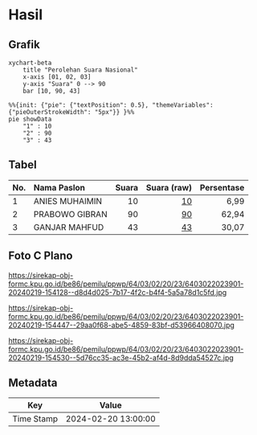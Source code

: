 # Hasil

## Grafik

```mermaid
xychart-beta
    title "Perolehan Suara Nasional"
    x-axis [01, 02, 03]
    y-axis "Suara" 0 --> 90
    bar [10, 90, 43]
```

```mermaid
%%{init: {"pie": {"textPosition": 0.5}, "themeVariables": {"pieOuterStrokeWidth": "5px"}} }%%
pie showData
    "1" : 10
    "2" : 90
    "3" : 43
```

## Tabel

| No. | Nama Paslon    | Suara | Suara (raw) | Persentase |
|:--- |:-------------- | -----:| -----------:| ----------:|
| 1   | ANIES MUHAIMIN | 10    | [10][p-1]   | 6,99       |
| 2   | PRABOWO GIBRAN | 90    | [90][p-2]   | 62,94      |
| 3   | GANJAR MAHFUD  | 43    | [43][p-3]   | 30,07      |


[p-1]: https://github.com/gigit-pemilu/pemilu-2024/blob/main/pilpres/hitung-suara/sub/64-kalimantan-timur/sub/03-berau/sub/02-talisayan/sub/2023-capuak/sub/901-tps/sub/paslon-1.txt
[p-2]: https://github.com/gigit-pemilu/pemilu-2024/blob/main/pilpres/hitung-suara/sub/64-kalimantan-timur/sub/03-berau/sub/02-talisayan/sub/2023-capuak/sub/901-tps/sub/paslon-2.txt
[p-3]: https://github.com/gigit-pemilu/pemilu-2024/blob/main/pilpres/hitung-suara/sub/64-kalimantan-timur/sub/03-berau/sub/02-talisayan/sub/2023-capuak/sub/901-tps/sub/paslon-3.txt

## Foto C Plano

https://sirekap-obj-formc.kpu.go.id/be86/pemilu/ppwp/64/03/02/20/23/6403022023901-20240219-154128--d8d4d025-7b17-4f2c-b4f4-5a5a78d1c5fd.jpg

https://sirekap-obj-formc.kpu.go.id/be86/pemilu/ppwp/64/03/02/20/23/6403022023901-20240219-154447--29aa0f68-abe5-4859-83bf-d53966408070.jpg

https://sirekap-obj-formc.kpu.go.id/be86/pemilu/ppwp/64/03/02/20/23/6403022023901-20240219-154530--5d76cc35-ac3e-45b2-af4d-8d9dda54527c.jpg


## Metadata

| Key        | Value               |
| ---------- | ------------------- |
| Time Stamp | 2024-02-20 13:00:00 |



